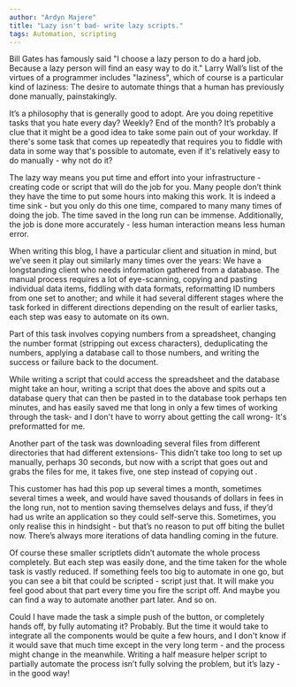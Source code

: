 ```yaml
---
author: "Ardyn Majere"
title: "Lazy isn't bad- write lazy scripts."
tags: Automation, scripting
---
```

Bill Gates has famously said "I choose a lazy person to do a hard job. Because a lazy person will find an easy way to do it." Larry Wall’s list of the virtues of a programmer includes "laziness", which of course is a particular kind of laziness: The desire to automate things that a human has previously done manually, painstakingly.

It’s a philosophy that is generally good to adopt. Are you doing repetitive tasks that you hate every day? Weekly? End of the month? It’s probably a clue that it might be a good idea to take some pain out of your workday. If there's some task that comes up repeatedly that requires you to fiddle with data in some way that's possible to automate, even if it's relatively easy to do manually - why not do it? 

The lazy way means you put time and effort into your infrastructure - creating code or script that will do the job for you. Many people don’t think they have the time to put some hours into making this work. It is indeed a time sink - but you only do this one time, compared to many many times of doing the job. The time saved in the long run can be immense. Additionally, the job is done more accurately - less human interaction means less human error.

When writing this blog, I have a particular client and situation in mind, but we’ve seen it play out similarly many times over the years: We have a longstanding client who needs information gathered from a database. The manual process requires a lot of eye-scanning, copying and pasting individual data items, fiddling with data formats, reformatting ID numbers from one set to another; and while it had several different stages where the task forked in different directions depending on the result of earlier tasks, each step was easy to automate on its own.

Part of this task involves copying numbers from a spreadsheet, changing the number format (stripping out excess characters), deduplicating the numbers, applying a database call to those numbers, and writing the success or failure back to the document.

While writing a script that could access the spreadsheet and the database might take an hour, writing a script that does the above and spits out a database query that can then be pasted in to the database took perhaps ten minutes, and has easily saved me that long in only a few times of working through the task- and I don't have to worry about getting the call wrong- It's preformatted for me.

Another part of the task was downloading several files from different directories that had different extensions- This didn’t take too long to set up manually, perhaps 30 seconds, but now with a script that goes out and grabs the files for me, it takes five, one step instead of copying out .

This customer has had this pop up several times a month, sometimes several times a week, and would have saved thousands of dollars in fees in the long run, not to mention saving themselves delays and fuss,  if they’d had us write an application so they could self-serve this. Sometimes, you only realise this in hindsight - but that’s no reason to put off biting the bullet now. There’s always more iterations of data handling coming in the future.

Of course these smaller scriptlets didn’t automate the whole process completely. But each step was easily done, and the time taken for the whole task is vastly reduced. If something feels too big to automate in one go, but you can see a bit that could be scripted - script just that. It will make you feel good about that part every time you fire the script off. And maybe you can find a way to automate another part later. And so on.

Could I have made the task a simple push of the button, or completely hands off, by fully automating it? Probably. But the time it would take to integrate all the components would be quite a few hours, and I don't know if it would save that much time except in the very long term - and the process might change in the meanwhile. Writing a half measure helper script to partially automate the process isn’t fully solving the problem, but it’s lazy - in the good way!

